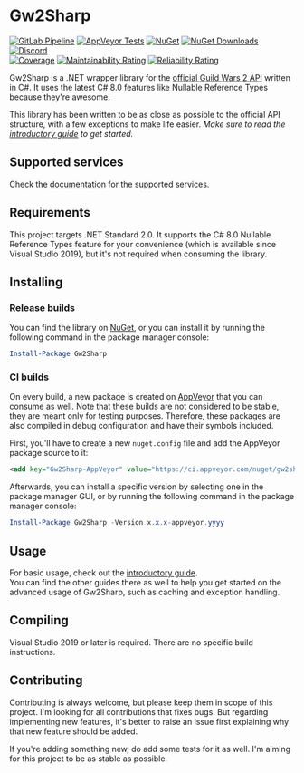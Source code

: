 # Gw2Sharp
[![GitLab Pipeline](https://img.shields.io/gitlab/pipeline/archomeda/Gw2Sharp/master.svg?label=Pipeline&logo=gitlab)](https://gitlab.com/Archomeda/Gw2Sharp/pipelines)
[![AppVeyor Tests](https://img.shields.io/appveyor/tests/Archomeda/Gw2Sharp/master.svg?label=Tests&logo=appveyor)](https://ci.appveyor.com/project/Archomeda/Gw2Sharp/branch/master)
[![NuGet](https://img.shields.io/nuget/v/Gw2Sharp.svg?label=NuGet&logo=nuget)](https://www.nuget.org/packages/Gw2Sharp)
[![NuGet Downloads](https://img.shields.io/nuget/dt/Gw2Sharp.svg?label=Downloads&logo=nuget)](https://www.nuget.org/packages/Gw2Sharp)
[![Discord](https://img.shields.io/discord/384735285197537290.svg?label=Discord&logo=discord)](https://discord.gg/u2YDPea)  
[![Coverage](https://sonarcloud.io/api/project_badges/measure?project=Archomeda_Gw2Sharp&metric=coverage)](https://sonarcloud.io/dashboard?id=Archomeda_Gw2Sharp)
[![Maintainability Rating](https://sonarcloud.io/api/project_badges/measure?project=Archomeda_Gw2Sharp&metric=sqale_rating)](https://sonarcloud.io/dashboard?id=Archomeda_Gw2Sharp)
[![Reliability Rating](https://sonarcloud.io/api/project_badges/measure?project=Archomeda_Gw2Sharp&metric=reliability_rating)](https://sonarcloud.io/dashboard?id=Archomeda_Gw2Sharp)

Gw2Sharp is a .NET wrapper library for the [official Guild Wars 2 API](https://wiki.guildwars2.com/wiki/API) written in C#.
It uses the latest C# 8.0 features like Nullable Reference Types because they're awesome.

This library has been written to be as close as possible to the official API structure, with a few exceptions to make life easier.
*Make sure to read the [introductory guide](https://archomeda.github.io/Gw2Sharp/master/guides/introduction.html) to get started.*

## Supported services
Check the [documentation](https://archomeda.github.io/Gw2Sharp/master/guides/services.html) for the supported services.

## Requirements
This project targets .NET Standard 2.0.
It supports the C# 8.0 Nullable Reference Types feature for your convenience (which is available since Visual Studio 2019), but it's not required when consuming the library.

## Installing
### Release builds
You can find the library on [NuGet](https://www.nuget.org/packages/Gw2Sharp/), or you can install it by running the following command in the package manager console:
```powershell
Install-Package Gw2Sharp
```

### CI builds
On every build, a new package is created on [AppVeyor](https://ci.appveyor.com/project/Archomeda/Gw2Sharp/branch/master) that you can consume as well. Note that these builds are not considered to be stable, they are meant only for testing purposes. Therefore, these packages are also compiled in debug configuration and have their symbols included.

First, you'll have to create a new `nuget.config` file and add the AppVeyor package source to it:
```xml
<add key="Gw2Sharp-AppVeyor" value="https://ci.appveyor.com/nuget/gw2sharp-c900m3msesag" />
```

Afterwards, you can install a specific version by selecting one in the package manager GUI, or by running the following command in the package manager console:
```powershell
Install-Package Gw2Sharp -Version x.x.x-appveyor.yyyy
```

## Usage
For basic usage, check out the [introductory guide](https://archomeda.github.io/Gw2Sharp/master/guides/introduction.html).  
You can find the other guides there as well to help you get started on the advanced usage of Gw2Sharp, such as caching and exception handling.

## Compiling
Visual Studio 2019 or later is required.
There are no specific build instructions.

## Contributing
Contributing is always welcome, but please keep them in scope of this project.
I'm looking for all contributions that fixes bugs.
But regarding implementing new features, it's better to raise an issue first explaining why that new feature should be added.

If you're adding something new, do add some tests for it as well.
I'm aiming for this project to be as stable as possible.
